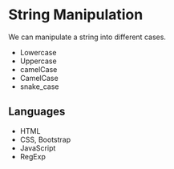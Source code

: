 # String Manipulation
We can manipulate a string into different cases.

- Lowercase
- Uppercase
- camelCase
- CamelCase
- snake_case


## Languages
- HTML
- CSS, Bootstrap
- JavaScript
- RegExp
